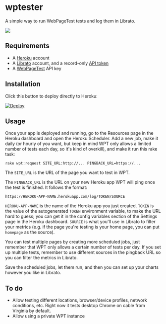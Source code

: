 # wptester

A simple way to run WebPageTest tests and log them in Librato.

![](http://i.imgur.com/v4JNswc.png)

## Requirements

* A [Heroku](https://www.heroku.com/) account
* A [Librato](https://www.librato.com/) account, and a record-only [API token](https://metrics.librato.com/account/tokens)
* A [WebPageTest](https://www.webpagetest.org/getkey.php) API key

## Installation

Click this button to deploy directly to Heroku:

[![Deploy](https://www.herokucdn.com/deploy/button.png)](https://heroku.com/deploy)

## Usage

Once your app is deployed and running, go to the Resources page in the Heroku dashboard and open the Heroku Scheduler. Add a new job, make it daily (or hourly of you want, but keep in mind WPT only allows a limited number of tests each day, so it's kind of overkill), and make it run this rake task:

```
rake wpt:request SITE_URL:http://... PINGBACK_URL=https://...
```

The `SITE_URL` is the URL of the page you want to test in WPT.

The `PINGBACK_URL` is the URL on your new Heroku app WPT will ping once the test is finished. It follows the format:

```
https://HEROKU-APP-NAME.herokuapp.com/log/TOKEN/SOURCE
```

`HEROKU-APP-NAME` is the name of the Heroku app you just created. `TOKEN` is the value of the autogenerated `TOKEN` environment variable, to make the URL hard to guess; you can get it in the config variables section of the Settings page in the Heroku dashboard. `SOURCE` is what you'll use in Librato to filter your metrics (e.g. if the page you're testing is your home page, you can put `homepage` as the source).

You can test multiple pages by creating more scheduled jobs, just remember that WPT only allows a certain number of tests per day. If you set up multiple tests, remember to use different sources in the pingback URL so you can filter the metrics in Librato.

Save the scheduled jobs, let them run, and then you can set up your charts however you like in Librato.

## To do

* Allow testing different locations, browser/device profiles, network conditions, etc. Right now it tests desktop Chrome on cable from Virginia by default.
* Allow using a private WPT instance
